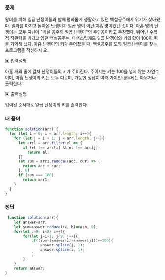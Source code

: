 ### 문제
왕비를 피해 일곱 난쟁이들과 함께 평화롭게 생활하고 있던 백설공주에게 위기가 찾아왔다. 일과를 마치고 돌아온 난쟁이가 일곱 명이 아닌 아홉 명이었던 것이다.
아홉 명의 난쟁이는 모두 자신이 "백설 공주와 일곱 난쟁이"의 주인공이라고 주장했다. 뛰어난 수학적 직관력을 가지고 있던 백설공주는, 다행스럽게도 일곱 난쟁이의 키의 합이 100이 됨을 기억해 냈다.
아홉 난쟁이의 키가 주어졌을 때, 백설공주를 도와 일곱 난쟁이를 찾는 프로그램을 작성하시 오.

▣ 입력설명

아홉 개의 줄에 걸쳐 난쟁이들의 키가 주어진다. 주어지는 키는 100을 넘지 않는 자연수이며, 아홉 난쟁이의 키는 모두 다르며, 가능한 정답이 여러 가지인 경우에는 아무거나 출력한다.

▣ 출력설명

입력된 순서대로 일곱 난쟁이의 키를 출력한다.

### 내 풀이
```js
function solution(arr) {
  for (let i = 0; i < arr.length; i++){
    for (let j = i + 1; j < arr.length; j++){
      let arr1 = arr.filter(el => {
        if (el !== arr[i] && el !== arr[j])
          return el;
      })
      let sum = arr1.reduce((acc, cur) => {
        return acc + cur;
      }, 0)
      if (sum === 100)
        return arr1;
    }
  }
}
```

### 정답
```js
 function solution(arr){
    let answer=arr;
    let sum=answer.reduce((a, b)=>a+b, 0);
    for(let i=0; i<8; i++){
        for(let j=i+1; j<9; j++){
            if((sum-(answer[i]+answer[j]))==100){
                answer.splice(j, 1);
                answer.splice(i, 1);
            }
        }
    }
    return answer;
}
```
